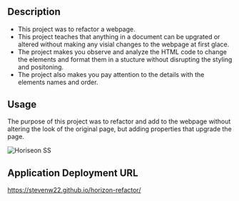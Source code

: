 #  <Horizon-Refactor>

## Description

- This project was to refactor a webpage.
- This project teaches that anything in a document can be upgrated or altered without making any visial changes to the webpage at first glace.
- The project makes you observe and analyze the HTML code to change the elements and format them in a stucture without disrupting the styling and positoning.
- The project also makes you pay attention to the details with the elements names and order. 

## Usage

The purpose of this project was to refactor and add to the webpage without altering the look of the original page, but adding properties that upgrade the page.

![Horiseon SS](https://user-images.githubusercontent.com/112358173/190926364-bd5bd861-9b5c-4ea8-ad23-8c4f4a935608.png)

## Application Deployment URL
https://stevenw22.github.io/horizon-refactor/
